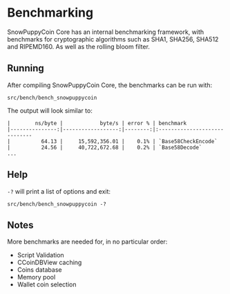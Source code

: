 Benchmarking
============

SnowPuppyCoin Core has an internal benchmarking framework, with benchmarks
for cryptographic algorithms such as SHA1, SHA256, SHA512 and RIPEMD160. As well as the rolling bloom filter.

Running
---------------------
After compiling SnowPuppyCoin Core, the benchmarks can be run with:

    src/bench/bench_snowpuppycoin

The output will look similar to:
```
|        ns/byte |            byte/s | error % | benchmark
|---------------:|------------------:|--------:|:-----------------------------
|          64.13 |     15,592,356.01 |    0.1% | `Base58CheckEncode`
|          24.56 |     40,722,672.68 |    0.2% | `Base58Decode`
...
```
Help
---------------------
`-?` will print a list of options and exit:

    src/bench/bench_snowpuppycoin -?

Notes
---------------------
More benchmarks are needed for, in no particular order:
- Script Validation
- CCoinDBView caching
- Coins database
- Memory pool
- Wallet coin selection
